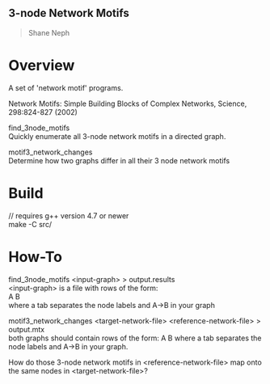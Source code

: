 ## 3-node Network Motifs ##
> Shane Neph


Overview
=========
A set of 'network motif' programs.  

Network Motifs: Simple Building Blocks of Complex Networks, Science, 298:824-827 (2002)  

find_3node_motifs  
Quickly enumerate all 3-node network motifs in a directed graph.  

motif3_network_changes  
Determine how two graphs differ in all their 3 node network motifs  

Build
======
// requires g++ version 4.7 or newer  
make -C src/

How-To
=======
find_3node_motifs \<input-graph\> \> output.results  
  \<input-graph\> is a file with rows of the form:  
A   B  
  where a tab separates the node labels and A->B in your graph  


motif3_network_changes \<target-network-file\> \<reference-network-file\> \> output.mtx  
  both graphs should contain rows of the form:
A   B
  where a tab separates the node labels and A->B in your graph.

  How do those 3-node network motifs in \<reference-network-file\> map onto the same nodes in \<target-network-file\>?
